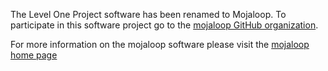The Level One Project software has been renamed to Mojaloop.  To participate in this software project go to the [mojaloop GitHub organization](https://github.com/mojaloop/).

For more information on the mojaloop software please visit the [mojaloop home page](mojaloop.io)
